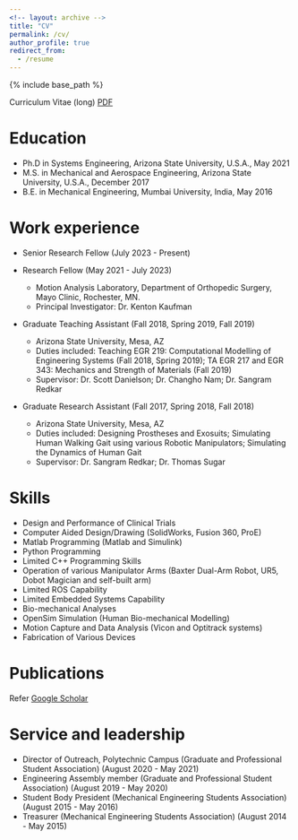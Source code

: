 ```yaml
---
<!-- layout: archive -->
title: "CV"
permalink: /cv/
author_profile: true
redirect_from:
  - /resume
---
```


{% include base_path %}

Curriculum Vitae (long) [PDF](https://thnakas.github.io/files/Bhat_CV.pdf)


Education
======
* Ph.D in Systems Engineering, Arizona State University, U.S.A., May 2021
* M.S. in Mechanical and Aerospace Engineering, Arizona State University, U.S.A., December 2017
* B.E. in Mechanical Engineering, Mumbai University, India, May 2016

Work experience
======
* Senior Research Fellow (July 2023 - Present)
* Research Fellow (May 2021 - July 2023)
  * Motion Analysis Laboratory, Department of Orthopedic Surgery, Mayo Clinic, Rochester, MN.
  * Principal Investigator: Dr. Kenton Kaufman

* Graduate Teaching Assistant (Fall 2018, Spring 2019, Fall 2019)
  * Arizona State University, Mesa, AZ
  * Duties included: Teaching EGR 219: Computational Modelling of Engineering Systems (Fall 2018, Spring 2019); TA EGR 217 and EGR 343: Mechanics and Strength of Materials (Fall 2019)
  * Supervisor: Dr. Scott Danielson; Dr. Changho Nam; Dr. Sangram Redkar

* Graduate Research Assistant (Fall 2017, Spring 2018, Fall 2018)
  * Arizona State University, Mesa, AZ
  * Duties included: Designing Prostheses and Exosuits; Simulating Human Walking Gait using various Robotic Manipulators; Simulating the Dynamics of Human Gait
  * Supervisor: Dr. Sangram Redkar; Dr. Thomas Sugar
  
Skills
======
* Design and Performance of Clinical Trials
* Computer Aided Design/Drawing (SolidWorks, Fusion 360, ProE)
* Matlab Programming (Matlab and Simulink)
* Python Programming
* Limited C++ Programming Skills
* Operation of various Manipulator Arms (Baxter Dual-Arm Robot, UR5, Dobot Magician and self-built arm)
* Limited ROS Capability
* Limited Embedded Systems Capability 
* Bio-mechanical Analyses
* OpenSim Simulation (Human Bio-mechanical Modelling)
* Motion Capture and Data Analysis (Vicon and Optitrack systems)
* Fabrication of Various Devices

Publications
======
Refer [Google Scholar](https://scholar.google.com/citations?user=Dx9aVjgAAAAJ&hl=en)
 
Service and leadership
======
* Director of Outreach, Polytechnic Campus (Graduate and Professional Student Association) (August 2020 - May 2021)
* Engineering Assembly member (Graduate and Professional Student Association) (August 2019 - May 2020)
* Student Body President (Mechanical Engineering Students Association) (August 2015 - May 2016)
* Treasurer (Mechanical Engineering Students Association) (August 2014 - May 2015)
